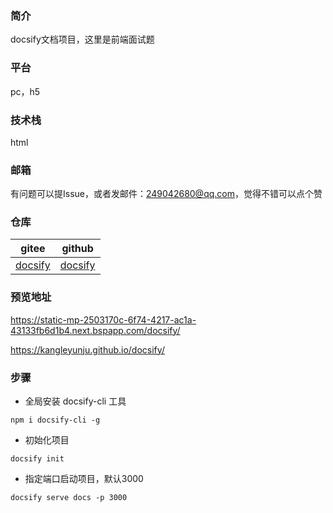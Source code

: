 ### 简介
docsify文档项目，这里是前端面试题

### 平台
pc，h5

### 技术栈
html

### 邮箱
有问题可以提Issue，或者发邮件：249042680@qq.com，觉得不错可以点个赞

### 仓库
| gitee | github |
| --- | --- |
| [docsify](https://gitee.com/kangleyunju/docsify) | [docsify](https://github.com/kangleyunju/docsify) |

### 预览地址
https://static-mp-2503170c-6f74-4217-ac1a-43133fb6d1b4.next.bspapp.com/docsify/

https://kangleyunju.github.io/docsify/

### 步骤
* 全局安装 docsify-cli 工具
```
npm i docsify-cli -g
```
* 初始化项目
```
docsify init
```
* 指定端口启动项目，默认3000
```
docsify serve docs -p 3000
```